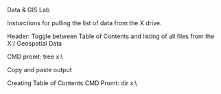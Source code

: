 Data & GIS Lab

Insturctions for pulling the list of data from the X drive.

Header: Toggle between Table of Contents and listing of all files from the X:/ Geospatial Data

CMD promt: tree x:\

Copy and paste output

Creating Table of Contents CMD Promt: dir x:\
